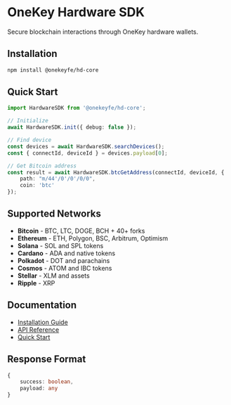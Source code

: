 # OneKey Hardware SDK

Secure blockchain interactions through OneKey hardware wallets.

## Installation

```bash
npm install @onekeyfe/hd-core
```

## Quick Start

```typescript
import HardwareSDK from '@onekeyfe/hd-core';

// Initialize
await HardwareSDK.init({ debug: false });

// Find device
const devices = await HardwareSDK.searchDevices();
const { connectId, deviceId } = devices.payload[0];

// Get Bitcoin address
const result = await HardwareSDK.btcGetAddress(connectId, deviceId, {
    path: "m/44'/0'/0'/0/0",
    coin: 'btc'
});
```

## Supported Networks

- **Bitcoin** - BTC, LTC, DOGE, BCH + 40+ forks
- **Ethereum** - ETH, Polygon, BSC, Arbitrum, Optimism
- **Solana** - SOL and SPL tokens
- **Cardano** - ADA and native tokens
- **Polkadot** - DOT and parachains
- **Cosmos** - ATOM and IBC tokens
- **Stellar** - XLM and assets
- **Ripple** - XRP

## Documentation

- [Installation Guide](installation.md)
- [API Reference](api-reference/README.md)
- [Quick Start](quick-start.md)

## Response Format

```typescript
{
    success: boolean,
    payload: any
}
```
